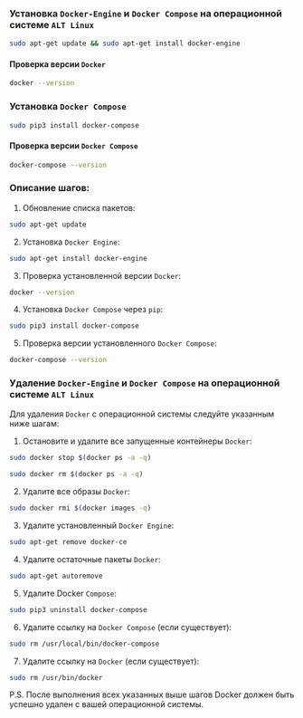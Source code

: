 ### Установка `Docker-Engine` и `Docker Compose` на операционной системе `ALT Linux` 

```bash
sudo apt-get update && sudo apt-get install docker-engine
```

#### Проверка версии `Docker`

```bash
docker --version
```

### Установка `Docker Compose`

```bash
sudo pip3 install docker-compose
```

#### Проверка версии `Docker Compose`

```bash
docker-compose --version
```

### Описание шагов:

1. Обновление списка пакетов:

```bash
sudo apt-get update
```

2. Установка `Docker Engine`:

```bash
sudo apt-get install docker-engine
```

3. Проверка установленной версии `Docker`:

```bash
docker --version
```

4. Установка `Docker Compose` через `pip`:

```bash
sudo pip3 install docker-compose
```
5. Проверка версии установленного `Docker Compose`:

```bash
docker-compose --version
```
### Удаление `Docker-Engine` и `Docker Compose` на операционной системе `ALT Linux` 

Для удаления `Docker` с операционной системы следуйте указанным ниже шагам:

1. Остановите и удалите все запущенные контейнеры `Docker`:

```bash
sudo docker stop $(docker ps -a -q)
```

```bash
sudo docker rm $(docker ps -a -q)
```

2. Удалите все образы `Docker`:

```bash
sudo docker rmi $(docker images -q)
````

3. Удалите установленный `Docker Engine`:

```bash
sudo apt-get remove docker-ce
```

4. Удалите остаточные пакеты `Docker`:

```bash
sudo apt-get autoremove
```

5. Удалите Docker `Compose`:

```bash
sudo pip3 uninstall docker-compose
```

6. Удалите ссылку на `Docker Compose` (если существует):

```bash
sudo rm /usr/local/bin/docker-compose
```

7. Удалите ссылку на `Docker` (если существует):

```bash
sudo rm /usr/bin/docker
```
P.S. После выполнения всех указанных выше шагов Docker должен быть успешно удален с вашей операционной системы.